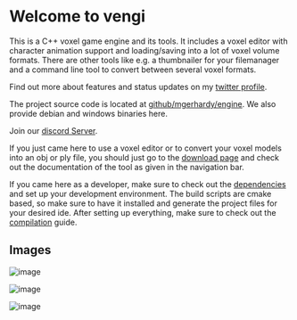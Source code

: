 # Welcome to vengi

This is a C++ voxel game engine and its tools. It includes a voxel editor with character animation support
and loading/saving into a lot of voxel volume formats. There are other tools like e.g. a thumbnailer for
your filemanager and a command line tool to convert between several voxel formats.

Find out more about features and status updates on my [twitter profile](https://twitter.com/MartinGerhardy).

The project source code is located at [github/mgerhardy/engine](https://github.com/mgerhardy/engine). We also
provide debian and windows binaries here.

Join our [discord Server](https://discord.gg/AgjCPXy).

If you just came here to use a voxel editor or to convert your voxel models into an obj or ply file,
you should just go to the [download page](https://github.com/mgerhardy/engine/releases) and check out
the documentation of the tool as given in the navigation bar.

If you came here as a developer, make sure to check out the [dependencies](Dependencies.md) and set up
your development environment. The build scripts are cmake based, so make sure to have it installed and
generate the project files for your desired ide. After setting up everything, make sure to check out
the [compilation](Compilation.md) guide.

## Images

![image](https://raw.githubusercontent.com/wiki/mgerhardy/engine/images/voxedit-new-ui.png)

![image](https://raw.githubusercontent.com/wiki/mgerhardy/engine/images/gliding-2020-02-23.png)

![image](https://raw.githubusercontent.com/wiki/mgerhardy/engine/images/reflective_water_surface.png)
